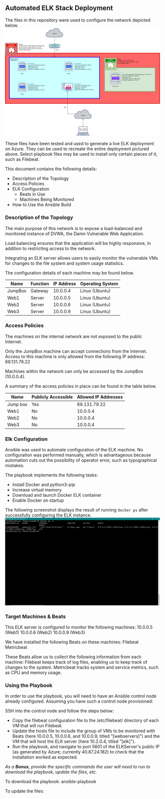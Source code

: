 ## Automated ELK Stack Deployment

The files in this repository were used to configure the network depicted below.
![alt text](https://github.com/barrydwood/Project-ELKStack/blob/main/Diagrams/Network_diagram.png "Network diagram")


These files have been tested and used to generate a live ELK deployment on Azure. They can be used to recreate the entire deployment pictured above. Select playbook files may be used to install only certain pieces of it, such as Filebeat.

This document contains the following details:
- Description of the Topology
- Access Policies
- ELK Configuration
  - Beats in Use
  - Machines Being Monitored
- How to Use the Ansible Build


### Description of the Topology

The main purpose of this network is to expose a load-balanced and monitored instance of DVWA, the Damn Vulnerable Web Application.

Load balancing ensures that the application will be highly responsive, in addition to restricting access to the network.

Integrating an ELK server allows users to easily monitor the vulnerable VMs for changes to the file system and system usage statistics.

The configuration details of each machine may be found below.

| Name    | Function | IP Address | Operating System |
|---------|----------|------------|------------------|
| JumpBox | Gateway  | 10.0.0.4   | Linux (Ubuntu)   |
| Web1    | Server   | 10.0.0.5   | Linux (Ubuntu)   |
| Web2    | Server   | 10.0.0.6   | Linux (Ubuntu)   |
| Web3    | Server   | 10.0.0.9   | Linux (Ubuntu)   |

### Access Policies

The machines on the internal network are not exposed to the public Internet. 

Only the JumpBox machine can accept connections from the Internet. Access to this machine is only allowed from the following IP address:
69.131.79.22

Machines within the network can only be accessed by the JumpBox (10.0.0.4).

A summary of the access policies in place can be found in the table below.

| Name     | Publicly Accessible | Allowed IP Addresses |
|----------|---------------------|----------------------|
| Jump box | Yes                 | 69.131.79.22         |
| Web1     | No                  | 10.0.0.4             |
| Web2     | No                  | 10.0.0.4             |
| Web3     | No                  | 10.0.0.4             |

### Elk Configuration

Ansible was used to automate configuration of the ELK machine. No configuration was performed manually, which is advantageous because automation cuts out the possibility of operator error, such as typographical mistakes.

The playbook implements the following tasks:
- Install Docker and python3-pip
- Increase virtual memory
- Download and launch Docker ELK container
- Enable Docker on startup

The following screenshot displays the result of running `docker ps` after successfully configuring the ELK instance.
![alt text](https://github.com/barrydwood/Project-ELKStack/blob/main/Images/ELK_installed.png "docker ps -a")

### Target Machines & Beats

This ELK server is configured to monitor the following machines:
10.0.0.5 (Web1)
10.0.0.6 (Web2)
10.0.0.9 (Web3)

We have installed the following Beats on these machines:
Filebeat
Metricbeat

These Beats allow us to collect the following information from each machine:
Filebeat keeps track of log files, enabling us to keep track of changes to the system.
Metricbeat tracks system and service metrics, such as CPU and memory usage.

### Using the Playbook

In order to use the playbook, you will need to have an Ansible control node already configured. Assuming you have such a control node provisioned: 

SSH into the control node and follow the steps below:
- Copy the filebeat configuration file to the /etc/filebeat/ directory of each VM that will run Filebeat.
- Update the hosts file to include the group of VMs to be monitored with Beats (here 10.0.0.5, 10.0.0.6, and 10.0.0.9, titled "[webservers]") and the VM that will host the ELK server (here 10.2.0.4, titled "[elk]").
- Run the playbook, and navigate to port 5601 of the ELKServer's public IP (as generated by Azure; currently 40.87.24.182) to check that the installation worked as expected.


_As a **Bonus**, provide the specific commands the user will need to run to download the playbook, update the files, etc._

To download the playbook:
ansible-playbook 

To update the files:
